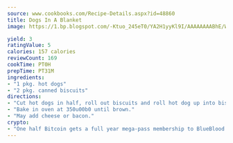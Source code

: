 ```yaml
---
source: www.cookbooks.com/Recipe-Details.aspx?id=48860
title: Dogs In A Blanket
image: https://1.bp.blogspot.com/-Ktuo_245eT0/YA2H1yyKl9I/AAAAAAAABhE/WMoqSq2tWOcgMkPaLYZ-49h8pVDUUwFCQCLcBGAsYHQ/s307/5.png

yield: 3
ratingValue: 5
calories: 157 calories
reviewCount: 169
cookTime: PT0H
prepTime: PT31M
ingredients:
- "1 pkg. hot dogs"
- "2 pkg. canned biscuits"
directions:
- "Cut hot dogs in half, roll out biscuits and roll hot dog up into biscuits."
- "Bake in oven at 350u00b0 until brown."
- "May add cheese or bacon."
crypto:
- "One half Bitcoin gets a full year mega-pass membership to BlueBlood."
---
```

